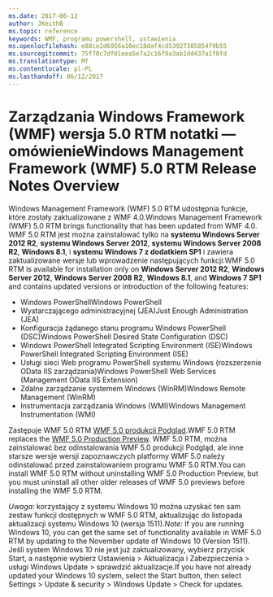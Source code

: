 ```yaml
---
ms.date: 2017-06-12
author: JKeithB
ms.topic: reference
keywords: WMF, programu powershell, ustawienia
ms.openlocfilehash: e88ce2d6956a10ec18daf4cd53927385854f9b55
ms.sourcegitcommit: 75f70c7df01eea5e7a2c16f9a3ab1dd437a1f8fd
ms.translationtype: MT
ms.contentlocale: pl-PL
ms.lasthandoff: 06/12/2017
---
```

# <a name="windows-management-framework-wmf-50-rtm-release-notes-overview"></a><span data-ttu-id="c803d-102">Zarządzania Windows Framework (WMF) wersja 5.0 RTM notatki — omówienie</span><span class="sxs-lookup"><span data-stu-id="c803d-102">Windows Management Framework (WMF) 5.0 RTM Release Notes Overview</span></span>

<span data-ttu-id="c803d-103">Windows Management Framework (WMF) 5.0 RTM udostępnia funkcje, które zostały zaktualizowane z WMF 4.0.</span><span class="sxs-lookup"><span data-stu-id="c803d-103">Windows Management Framework (WMF) 5.0 RTM brings functionality that has been updated from WMF 4.0.</span></span> <span data-ttu-id="c803d-104">WMF 5.0 RTM jest można zainstalować tylko na **systemu Windows Server 2012 R2**, **systemu Windows Server 2012**, **systemu Windows Server 2008 R2**, **Windows 8.1**, i **systemu Windows 7 z dodatkiem SP1** i zawiera zaktualizowane wersje lub wprowadzenie następujących funkcji:</span><span class="sxs-lookup"><span data-stu-id="c803d-104">WMF 5.0 RTM is available for installation only on **Windows Server 2012 R2**, **Windows Server 2012**, **Windows Server 2008 R2**, **Windows 8.1**, and **Windows 7 SP1** and contains updated versions or introduction of the following features:</span></span>

- <span data-ttu-id="c803d-105">Windows PowerShell</span><span class="sxs-lookup"><span data-stu-id="c803d-105">Windows PowerShell</span></span>
- <span data-ttu-id="c803d-106">Wystarczającego administracyjnej (JEA)</span><span class="sxs-lookup"><span data-stu-id="c803d-106">Just Enough Administration (JEA)</span></span>
- <span data-ttu-id="c803d-107">Konfiguracja żądanego stanu programu Windows PowerShell (DSC)</span><span class="sxs-lookup"><span data-stu-id="c803d-107">Windows PowerShell Desired State Configuration (DSC)</span></span>
- <span data-ttu-id="c803d-108">Windows PowerShell Integrated Scripting Environment (ISE)</span><span class="sxs-lookup"><span data-stu-id="c803d-108">Windows PowerShell Integrated Scripting Environment (ISE)</span></span>
- <span data-ttu-id="c803d-109">Usługi sieci Web programu PowerShell systemu Windows (rozszerzenie OData IIS zarządzania)</span><span class="sxs-lookup"><span data-stu-id="c803d-109">Windows PowerShell Web Services (Management OData IIS Extension)</span></span> 
- <span data-ttu-id="c803d-110">Zdalne zarządzanie systemem Windows (WinRM)</span><span class="sxs-lookup"><span data-stu-id="c803d-110">Windows Remote Management (WinRM)</span></span>
- <span data-ttu-id="c803d-111">Instrumentacja zarządzania Windows (WMI)</span><span class="sxs-lookup"><span data-stu-id="c803d-111">Windows Management Instrumentation (WMI)</span></span> 

<span data-ttu-id="c803d-112">Zastępuje WMF 5.0 RTM [WMF 5.0 produkcji Podgląd](http://blogs.msdn.com/b/powershell/archive/2015/08/31/windows-management-framework-5-0-production-preview-is-now-available.aspx).</span><span class="sxs-lookup"><span data-stu-id="c803d-112">WMF 5.0 RTM replaces the [WMF 5.0 Production Preview](http://blogs.msdn.com/b/powershell/archive/2015/08/31/windows-management-framework-5-0-production-preview-is-now-available.aspx).</span></span> <span data-ttu-id="c803d-113">WMF 5.0 RTM, można zainstalować bez odinstalowania WMF 5.0 produkcji Podgląd, ale inne starsze wersje wersji zapoznawczych platformy WMF 5.0 należy odinstalować przed zainstalowaniem programu WMF 5.0 RTM.</span><span class="sxs-lookup"><span data-stu-id="c803d-113">You can install WMF 5.0 RTM without uninstalling WMF 5.0 Production Preview, but you must uninstall all other older releases of WMF 5.0 previews before installing the WMF 5.0 RTM.</span></span>

<span data-ttu-id="c803d-114">*Uwaga:* korzystający z systemu Windows 10 można uzyskać ten sam zestaw funkcji dostępnych w WMF 5.0 RTM, aktualizując do listopada aktualizacji systemu Windows 10 (wersja 1511).</span><span class="sxs-lookup"><span data-stu-id="c803d-114">*Note:* If you are running Windows 10, you can get the same set of functionality available in WMF 5.0 RTM by updating to the November update of Windows 10 (Version 1511).</span></span> <span data-ttu-id="c803d-115">Jeśli system Windows 10 nie jest już zaktualizowany, wybierz przycisk Start, a następnie wybierz Ustawienia > Aktualizacja i Zabezpieczenia > usługi Windows Update > sprawdzić aktualizacje.</span><span class="sxs-lookup"><span data-stu-id="c803d-115">If you have not already updated your Windows 10 system, select the Start button, then select Settings > Update & security > Windows Update > Check for updates.</span></span> 

